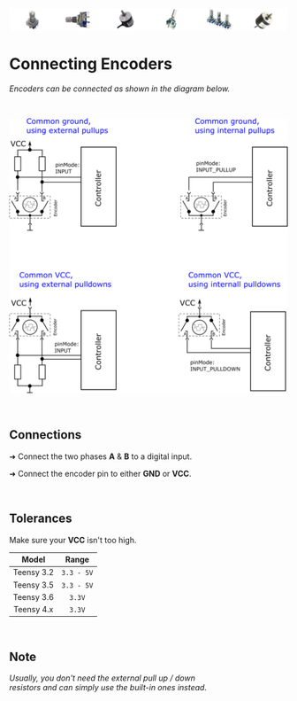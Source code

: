 
[![Banner]][Overview]

# Connecting Encoders

*Encoders can be connected as shown in the diagram below.*

<br>

<div align = center>

<img
    width = 600
    title = 'Encoder Connection Examples'
    src = '../Resources/Image/Connections.png'
/>

</div>

<br>

## Connections

➜ Connect the two phases **A** & **B** to a digital input.

➜ Connect the encoder pin to either **GND** or **VCC**.

<br>

## Tolerances

Make sure your **VCC** isn't too high.

| Model | Range 
|:-----:|:-----:
| Teensy 3.2 | `3.3 - 5V`
| Teensy 3.5 | `3.3 - 5V`
| Teensy 3.6 | `3.3V`
| Teensy 4.x | `3.3V`

<br>

## Note

*Usually, you don't need the external pull up / down* <br>
*resistors and can simply use the built-in ones instead.*



<!----------------------------------------------------------------------------->

[Overview]: Overview.md
[Banner]: ../Resources/Image/Banner/Current.png
